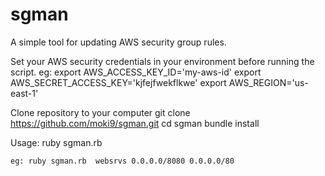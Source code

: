 sgman
=====

A simple tool for updating AWS security group rules.

Set your AWS security credentials in your environment before running the script.
eg:
    export AWS_ACCESS_KEY_ID='my-aws-id'
    export AWS_SECRET_ACCESS_KEY='kjfejfwekflkwe'
    export AWS_REGION='us-east-1'

Clone repository to your computer
	git clone https://github.com/moki9/sgman.git
	cd sgman
	bundle install

Usage:
	ruby sgman.rb <group-name> <current-rule> <new-rule>
	
	eg: ruby sgman.rb  websrvs 0.0.0.0/8080 0.0.0.0/80



